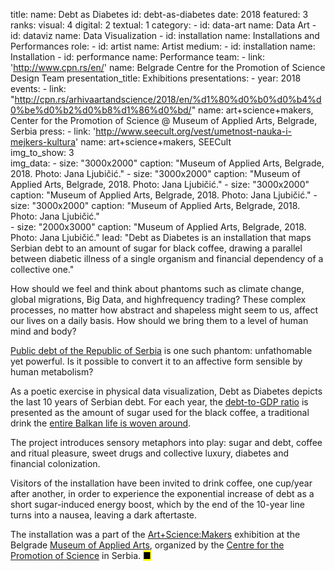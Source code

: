 title: 
    name: Debt as Diabetes
id: debt-as-diabetes
date: 2018
featured: 3
ranks:
    visual: 4
    digital: 2
    textual: 1
category: 
    - id: data-art
      name: Data Art
    - id: dataviz
      name: Data Visualization
    - id: installation
      name: Installations and Performances
role:
    - id: artist
      name: Artist
medium:
    - id: installation
      name: Installation
    - id: performance
      name: Performance
team:
    - link: 'http://www.cpn.rs/en/'
      name: Belgrade Centre for the Promotion of Science Design Team 
presentation_title: Exhibitions
presentations:
    - year: 2018
      events:
        - link: "http://cpn.rs/arhivaartandscience/2018/en/%d1%80%d0%b0%d0%b4%d0%be%d0%b2%d0%b8%d1%86%d0%bd/"
          name: art+science+makers, Center for the Promotion of Science @ Museum of Applied Arts, Belgrade, Serbia
press:
    - link: 'http://www.seecult.org/vest/umetnost-nauka-i-mejkers-kultura'
      name: art+science+makers, SEECult  
img_to_show: 3       
img_data:
    - size: "3000x2000"
      caption: "Museum of Applied Arts, Belgrade, 2018. Photo: Jana Ljubičić."
    - size: "3000x2000"
      caption: "Museum of Applied Arts, Belgrade, 2018. Photo: Jana Ljubičić."
    - size: "3000x2000"
      caption: "Museum of Applied Arts, Belgrade, 2018. Photo: Jana Ljubičić."
    - size: "3000x2000"
      caption: "Museum of Applied Arts, Belgrade, 2018. Photo: Jana Ljubičić."       
    - size: "2000x3000"
      caption: "Museum of Applied Arts, Belgrade, 2018. Photo: Jana Ljubičić."
lead: "<span class='first-word-project-title'>Debt as Diabetes</span> is an installation that maps Serbian debt to an amount of sugar for black coffee, drawing a parallel between diabetic illness of a single organism and financial dependency of a collective one."

How should we feel and think about phantoms such as climate change, global migrations, Big Data, and highfrequency trading? These complex processes, no matter how abstract and shapeless might seem to us, affect our lives on a daily basis. How should we bring them to a level of human mind and body?  

<a href='http://www.javnidug.gov.rs/eng/default.asp' target="_blank">Public debt of the Republic of Serbia</a> is one such phantom: unfathomable yet powerful. Is it possible to convert it to an affective form sensible by human metabolism? 

As a poetic exercise in physical data visualization, <span class='italic-style'>Debt as Diabetes</span> depicts the last 10 years of Serbian debt. For each year, the <a href='https://en.wikipedia.org/wiki/Debt-to-GDP_ratio' target='_blank'>debt-to-GDP ratio</a> is presented as the amount of sugar used for the black coffee, a traditional drink the <a href='https://en.wikipedia.org/wiki/Coffee_culture_in_former_Yugoslavia' target='_blank'>entire Balkan life is woven around</a>. 

The project introduces sensory metaphors into play: sugar and debt, coffee and ritual pleasure, sweet drugs and collective luxury, diabetes and financial colonization. 

Visitors of the installation have been invited to drink coffee, one cup/year after another, in order to experience the exponential increase of debt as a short sugar-induced energy boost, which by the end of the 10-year line turns into a nausea, leaving a dark aftertaste. 
 
 The installation was a part of the <a href='https://cordmagazine.com/past-events/art-and-science-makers/' target='_blank'>Art+Science:Makers</a> exhibition at the Belgrade <a href='https://mpu.rs/en/' target='_blank'>Museum of Applied Arts</a>, organized by the <a href='https://www.cpn.edu.rs/en/' target='_blank'>Centre for the Promotion of Science</a> in Serbia. <mark>&#9632;</mark>